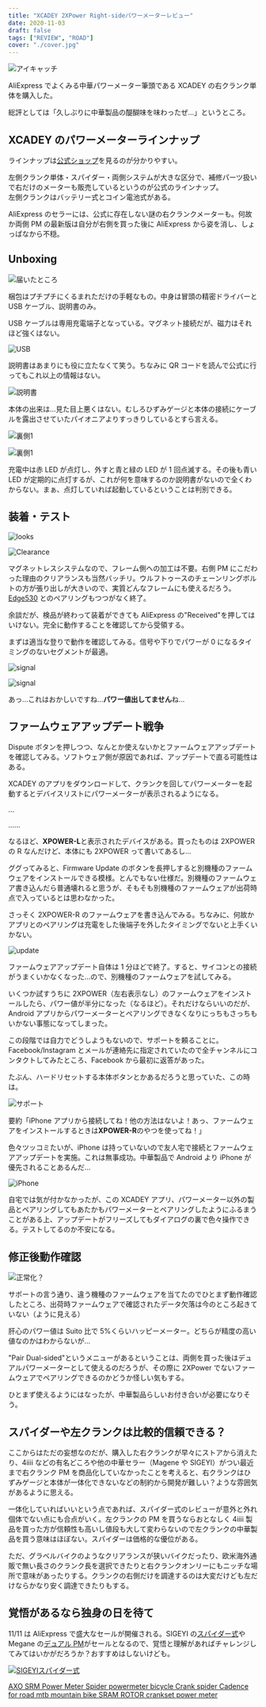 ```yaml
---
title: "XCADEY 2XPower Right-sideパワーメーターレビュー"
date: 2020-11-03
draft: false
tags: ["REVIEW", "ROAD"]
cover: "./cover.jpg"
---
```


![アイキャッチ](./cover.jpg)

AliExpress でよくみる中華パワーメーター筆頭である XCADEY の右クランク単体を購入した。

総評としては「久しぶりに中華製品の醍醐味を味わったぜ…」というところ。

## XCADEY のパワーメーターラインナップ

ラインナップは[公式ショップ](https://xcadey.com/shop/)を見るのが分かりやすい。

左側クランク単体・スパイダー・両側システムが大きな区分で、補修パーツ扱いで右だけのメーターも販売しているというのが公式のラインナップ。\
左側クランクはバッテリー式とコイン電池式がある。

<LinkBox url="https://s.click.aliexpress.com/e/_AprDnl" />

<LinkBox url="https://s.click.aliexpress.com/e/_A4DPRH" />

<LinkBox url="https://s.click.aliexpress.com/e/_9Qq8Xt" />

AliExpress のセラーには、公式に存在しない謎の右クランクメーターも。何故か両側 PM の最新版は自分が右側を買った後に AliExpress から姿を消し、しょっぱなから不穏。

<LinkBox url="https://s.click.aliexpress.com/e/_A3KpYJ" />

## Unboxing

![届いたところ](./packing.jpg)

梱包はプチプチにくるまれただけの手軽なもの。中身は冒頭の精密ドライバーと USB ケーブル、説明書のみ。

USB ケーブルは専用充電端子となっている。マグネット接続だが、磁力はそれほど強くはない。

![USB](./charge.jpg)

説明書はあまりにも役に立たなくて笑う。ちなみに QR コードを読んで公式に行ってもこれ以上の情報はない。

![説明書](./howto.jpg)

本体の出来は…見た目上悪くはない。むしろひずみゲージと本体の接続にケーブルを露出させていたパイオニアよりすっきりしているとすら言える。

![裏側1](./behind.jpg)

![裏側1](./behind2.jpg)

充電中は赤 LED が点灯し、外すと青と緑の LED が 1 回点滅する。その後も青い LED が定期的に点灯するが、これが何を意味するのか説明書がないので全くわからない。まぁ、点灯していれば起動しているということは判別できる。

## 装着・テスト

![looks](./looks.jpg)

![Clearance](./clearance.jpg)

マグネットレスシステムなので、フレーム側への加工は不要。右側 PM にこだわった理由のクリアランスも当然バッチリ。ウルフトゥースのチェーンリングボルトの方が張り出しが大きいので、実質どんなフレームにも使えるだろう。[Edge530](https://amzn.to/362FR4i) とのペアリングもつつがなく終了。

余談だが、検品が終わって装着ができても AliExpress の"Received"を押してはいけない。完全に動作することを確認してから受領する。

まずは適当な登りで動作を確認してみる。信号や下りでパワーが 0 になるタイミングのないセグメントが最適。

![signal](./signal_lost_1.png)

![signal](./signal_lost_2.png)

あっ…これはおかしいですね…**パワー値出してません**ね…

## ファームウェアアップデート戦争

Dispute ボタンを押しつつ、なんとか使えないかとファームウェアアップデートを確認してみる。ソフトウェア側が原因であれば、アップデートで直る可能性はある。

XCADEY のアプリをダウンロードして、クランクを回してパワーメーターを起動するとデバイスリストにパワーメーターが表示されるようになる。

…

……

なるほど、**XPOWER-L**と表示されたデバイスがある。買ったものは 2XPOWER の R なんだけど、本体にも 2XPOWER って書いてあるし…

ググってみると、Firmware Update のボタンを長押しすると別機種のファームウェアをインストールできる模様。とんでもない仕様だ。別機種のファームウェア書き込んだら普通壊れると思うが、そもそも別機種のファームウェアが出荷時点で入っているとは思わなかった。

さっそく 2XPOWER-R のファームウェアを書き込んでみる。ちなみに、何故かアプリとのペアリングは充電をした後端子を外したタイミングでないと上手くいかない。

![update](./update_firm.png)

ファームウェアアップデート自体は 1 分ほどで終了。すると、サイコンとの接続がうまくいかなくなった…ので、別機種のファームウェアを試してみる。

いくつか試すうちに 2XPOWER（左右表示なし）のファームウェアをインストールしたら、パワー値が半分になった（なるほど）。それだけならいいのだが、Android アプリからパワーメーターとペアリングできなくなりにっちもさっちもいかない事態になってしまった。

この段階では自力でどうしようもないので、サポートを頼ることに。Facebook/Instagram とメールが連絡先に指定されていたので全チャンネルにコンタクトしてみたところ、Facebook から最初に返答があった。

たぶん、ハードリセットする本体ボタンとかあるだろうと思っていた、この時は。

![サポート](./xcadey_troubleshoot.png)

要約「iPhone アプリから接続してね！他の方法はないよ！あっ、ファームウェアをインストールするときは**XPOWER-R**のやつを使ってね！」

色々ツッコミたいが、iPhone は持っていないので友人宅で接続とファームウェアアップデートを実施。これは無事成功。中華製品で Android より iPhone が優先されることあるんだ…

![iPhone](./fix_update.jpg)

自宅では気が付かなかったが、この XCADEY アプリ、パワーメーター以外の製品とペアリングしてもあたかもパワーメーターとペアリングしたようにふるまうことがある上、アップデートがフリーズしてもダイアログの裏で色々操作できる。テストしてるのか不安になる。

## 修正後動作確認

![正常化？](./success.png)

サポートの言う通り、違う機種のファームウェアを当てたのでひとまず動作確認したところ、出荷時ファームウェアで確認されたデータ欠落は今のところ起きていない（ように見える）

肝心のパワー値は Suito 比で 5%くらいハッピーメーター。どちらが精度の高い値なのかはわからないが…

"Pair Dual-sided"というメニューがあるということは、両側を買った後はデュアルパワーメーターとして使えるのだろうが、その際に 2XPower でないファームウェアでペアリングできるのかどうか怪しい気もする。

ひとまず使えるようにはなったが、中華製品らしいお付き合いが必要になりそう。

## スパイダーや左クランクは比較的信頼できる？

ここからはただの妄想なのだが、購入した右クランクが早々にストアから消えたり、4iiii などの有名どころや他の中華セラー（Magene や SIGEYI）がつい最近まで右クランク PM を商品化していなかったことを考えると、右クランクはひずみゲージと本体が一体化できないなどの制約から開発が難しい？ような雰囲気があるように思える。

一体化していればいいという点であれば、スパイダー式のレビューが意外と外れ個体でない点にも合点がいく。左クランクの PM を買うならおとなしく 4iiii 製品を買った方が信頼性も高いし値段も大して変わらないので左クランクの中華製品を買う意味はほぼない。スパイダーは価格的な優位がある。

ただ、グラベルバイクのようなクリアランスが狭いバイクだったり、欧米海外通販で無い長さのクランク長を選択できたりと右クランクオンリーにもニッチな場所で意味があったりする。クランクの右側だけを調達するのは大変だけども左だけならかなり安く調達できたりもする。

## 覚悟があるなら独身の日を待て

11/11 は AliExpress で盛大なセールが開催される。SIGEYI の[スパイダー式](https://s.click.aliexpress.com/e/_A8c2uT)や Megane の[デュアル PM](https://s.click.aliexpress.com/e/_AlRWLp)がセールとなるので、覚悟と理解があればチャレンジしてみてはいかがだろうか？おすすめはしないけども。

[![SIGEYIスパイダー式](./SIGEYI_spider.webp)](https://s.click.aliexpress.com/e/_9JzEFV)

[AXO SRM Power Meter Spider powermeter bicycle Crank spider Cadence for road mtb mountain bike SRAM ROTOR crankset power meter](https://s.click.aliexpress.com/e/_A8c2uT)
